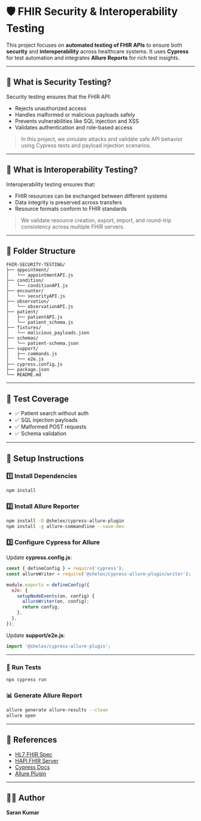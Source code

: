 # 🛡️ FHIR Security & Interoperability Testing

This project focuses on **automated testing of FHIR APIs** to ensure both **security** and **interoperability** across healthcare systems. It uses **Cypress** for test automation and integrates **Allure Reports** for rich test insights.

---

## 🔐 What is Security Testing?

Security testing ensures that the FHIR API:
- Rejects unauthorized access
- Handles malformed or malicious payloads safely
- Prevents vulnerabilities like SQL injection and XSS
- Validates authentication and role-based access

> In this project, we simulate attacks and validate safe API behavior using Cypress tests and payload injection scenarios.

---

## 🔄 What is Interoperability Testing?

Interoperability testing ensures that:
- FHIR resources can be exchanged between different systems
- Data integrity is preserved across transfers
- Resource formats conform to FHIR standards

> We validate resource creation, export, import, and round-trip consistency across multiple FHIR servers.

---

## 📁 Folder Structure

```
FHIR-SECURITY-TESTING/
├── appointment/
│   └── appointmentAPI.js
├── condition/
│   └── conditionAPI.js
├── encounter/
│   └── securityAPI.js
├── observation/
│   └── observationAPI.js
├── patient/
│   ├── patientAPI.js
│   └── patient_schema.js
├── fixtures/
│   └── malicious_payloads.json
├── schemas/
│   └── patient-schema.json
├── support/
│   ├── commands.js
│   └── e2e.js
├── cypress.config.js
├── package.json
└── README.md
```

---

## 🧪 Test Coverage

- ✅ Patient search without auth
- ✅ SQL injection payloads
- ✅ Malformed POST requests
- ✅ Schema validation

---

## 🚀 Setup Instructions

### 1️⃣ Install Dependencies

```bash
npm install
```

### 2️⃣ Install Allure Reporter

```bash
npm install -D @shelex/cypress-allure-plugin
npm install -g allure-commandline --save-dev
```

### 3️⃣ Configure Cypress for Allure

Update **cypress.config.js**:

```js
const { defineConfig } = require('cypress');
const allureWriter = require('@shelex/cypress-allure-plugin/writer');

module.exports = defineConfig({
  e2e: {
    setupNodeEvents(on, config) {
      allureWriter(on, config);
      return config;
    },
  },
});
```

Update **support/e2e.js**:

```js
import '@shelex/cypress-allure-plugin';
```

---

### 🧪 Run Tests

```bash
npx cypress run
```

### 📊 Generate Allure Report

```bash
allure generate allure-results --clean
allure open
```

---

## 📖 References

- [HL7 FHIR Spec](https://hl7.org/fhir/)
- [HAPI FHIR Server](http://hapi.fhir.org/)
- [Cypress Docs](https://docs.cypress.io/)
- [Allure Plugin](https://github.com/Shelex/cypress-allure-plugin)

---

## 👨‍⚕️ Author

**Saran Kumar**
